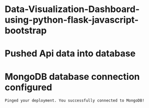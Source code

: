 # Data-Visualization-Dashboard-using-python-flask-javascript-bootstrap


# Pushed Api data into database

# MongoDB database connection configured
```
Pinged your deployment. You successfully connected to MongoDB!
```
